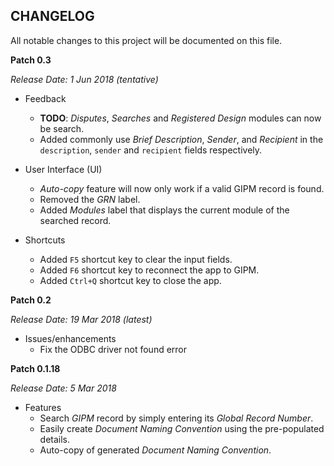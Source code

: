 CHANGELOG
---------
All notable changes to this project will be documented on this file.

**Patch 0.3**

_Release Date: 1 Jun 2018 (tentative)_

* Feedback
    * **TODO**: _Disputes_, _Searches_ and _Registered Design_ modules can now be search.  
    * Added commonly use _Brief Description_, _Sender_, and _Recipient_ in the `description`, `sender` and `recipient` fields respectively.

* User Interface (UI)
    * _Auto-copy_ feature will now only work if a valid GIPM record is found.
    * Removed the _GRN_ label.
    * Added _Modules_ label that displays the current module of the searched record. 

* Shortcuts
    * Added `F5` shortcut key to clear the input fields.
    * Added `F6` shortcut key to reconnect the app to GIPM.
    * Added `Ctrl+Q` shortcut key to close the app.

**Patch 0.2**

_Release Date: 19 Mar 2018 (latest)_

* Issues/enhancements
    - Fix the ODBC driver not found error


**Patch 0.1.18**

_Release Date: 5 Mar 2018_

* Features
    * Search _GIPM_ record by simply entering its _Global Record Number_.
    * Easily create _Document Naming Convention_ using the pre-populated details.
    * Auto-copy of generated _Document Naming Convention_.
